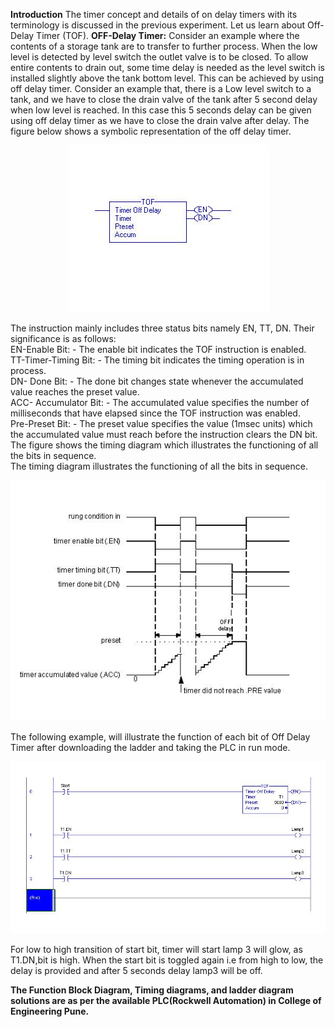 **Introduction**
The timer concept and details of on delay timers with its terminology is discussed in the previous experiment. Let us learn about Off-Delay Timer (TOF).
**OFF-Delay Timer:**
Consider an example where the contents of a storage tank are to transfer to further process. When the low level is detected by level switch the outlet valve is to be closed. To allow entire contents to drain out, some time delay is needed as the level switch is installed slightly above the tank bottom level. This can be achieved by using off delay timer.
Consider an example that, there is a Low level switch to a tank, and we have to close the drain valve of the tank after 5 second delay when low level is reached. In this case this 5 seconds delay can be given using off delay timer as we have to close the drain valve after delay.
The figure below shows a symbolic representation of the off delay timer.

<center><img src="images/img2.jpg" title="" /></center>

The instruction mainly includes three status bits namely EN, TT, DN. Their significance is as follows: \
EN-Enable Bit: - The enable bit indicates the TOF instruction is enabled. \
TT-Timer-Timing Bit: - The timing bit indicates the timing operation is in process. \
DN- Done Bit: - The done bit changes state whenever the accumulated value reaches the preset value. \
ACC- Accumulator Bit: - The accumulated value specifies the number of milliseconds that have elapsed since the TOF instruction was enabled. \
Pre-Preset Bit: - The preset value specifies the value (1msec units) which the accumulated value must reach before the instruction clears the DN bit. \
The figure shows the timing diagram which illustrates the functioning of all the bits in sequence. \
The timing diagram illustrates the functioning of all the bits in sequence.

<center><img src="images/img3.jpg" title="" /></center>

The following example, will illustrate the function of each bit of Off Delay Timer after downloading the ladder and taking the PLC in run mode.

<center><img src="images/img4.jpg" title="" /></center>

For low to high transition of start bit, timer will start lamp 3 will glow, as T1.DN,bit is high. When the start bit is toggled again i.e from high to low, the delay is provided and after 5 seconds delay lamp3 will be off.

**The Function Block Diagram, Timing diagrams, and ladder diagram solutions are as per the available PLC(Rockwell Automation) in College of Engineering Pune.**












